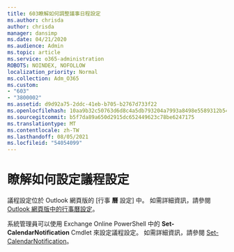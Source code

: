 ```yaml
---
title: 603瞭解如何調整議事日程設定
ms.author: chrisda
author: chrisda
manager: dansimp
ms.date: 04/21/2020
ms.audience: Admin
ms.topic: article
ms.service: o365-administration
ROBOTS: NOINDEX, NOFOLLOW
localization_priority: Normal
ms.collection: Adm_O365
ms.custom:
- "603"
- "3800002"
ms.assetid: d9d92a75-2ddc-41eb-b705-b2767d733f22
ms.openlocfilehash: 10aa9b32c50763d6d8c4a5db793204a7993a8498e5589312b54e2d02a14d7dcd
ms.sourcegitcommit: b5f7da89a650d2915dc652449623c78be6247175
ms.translationtype: MT
ms.contentlocale: zh-TW
ms.lasthandoff: 08/05/2021
ms.locfileid: "54054099"
---
```

# <a name="learn-how-to-configure-agenda-settings"></a>瞭解如何設定議程設定

議程設定位於 Outlook 網頁版的 [行事 **曆** 設定] 中。 如需詳細資訊，請參閱[Outlook 網頁版中的行事曆設定](https://support.office.com/article/12cba5a4-4f95-4d00-bfc3-b694aa67ac8f)。

系統管理員可以使用 Exchange Online PowerShell 中的 **Set-CalendarNotification** Cmdlet 來設定議程設定。 如需詳細資訊，請參閱 [Set-CalendarNotification](https://technet.microsoft.com/library/dd351284)。

